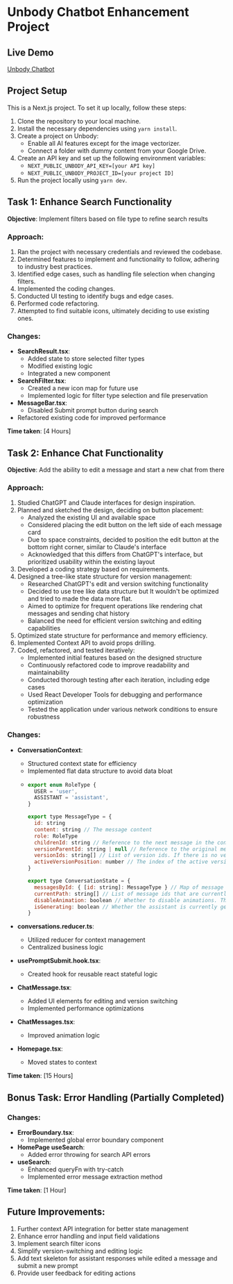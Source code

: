 # Unbody Chatbot Enhancement Project

## Live Demo

[Unbody Chatbot](https://unbody-chatbot.netlify.app)

## Project Setup

This is a Next.js project. To set it up locally, follow these steps:

1. Clone the repository to your local machine.
2. Install the necessary dependencies using `yarn install`.
3. Create a project on Unbody:
   - Enable all AI features except for the image vectorizer.
   - Connect a folder with dummy content from your Google Drive.
4. Create an API key and set up the following environment variables:
   - `NEXT_PUBLIC_UNBODY_API_KEY=[your API key]`
   - `NEXT_PUBLIC_UNBODY_PROJECT_ID=[your project ID]`
5. Run the project locally using `yarn dev`.

## Task 1: Enhance Search Functionality

**Objective**: Implement filters based on file type to refine search results

### Approach:

1. Ran the project with necessary credentials and reviewed the codebase.
2. Determined features to implement and functionality to follow, adhering to industry best practices.
3. Identified edge cases, such as handling file selection when changing filters.
4. Implemented the coding changes.
5. Conducted UI testing to identify bugs and edge cases.
6. Performed code refactoring.
7. Attempted to find suitable icons, ultimately deciding to use existing ones.

### Changes:

- **SearchResult.tsx**:
  - Added state to store selected filter types
  - Modified existing logic
  - Integrated a new component
- **SearchFilter.tsx**:
  - Created a new icon map for future use
  - Implemented logic for filter type selection and file preservation
- **MessageBar.tsx**:
  - Disabled Submit prompt button during search
- Refactored existing code for improved performance

**Time taken**: [4 Hours]

## Task 2: Enhance Chat Functionality

**Objective**: Add the ability to edit a message and start a new chat from there

### Approach:

1. Studied ChatGPT and Claude interfaces for design inspiration.
2. Planned and sketched the design, deciding on button placement:
   - Analyzed the existing UI and available space
   - Considered placing the edit button on the left side of each message card
   - Due to space constraints, decided to position the edit button at the bottom right corner, similar to Claude's interface
   - Acknowledged that this differs from ChatGPT's interface, but prioritized usability within the existing layout
3. Developed a coding strategy based on requirements.
4. Designed a tree-like state structure for version management:
   - Researched ChatGPT's edit and version switching functionality
   - Decided to use tree like data structure but It wouldn't be optimized and tried to made the data more flat.
   - Aimed to optimize for frequent operations like rendering chat messages and sending chat history
   - Balanced the need for efficient version switching and editing capabilities
5. Optimized state structure for performance and memory efficiency.
6. Implemented Context API to avoid props drilling.
7. Coded, refactored, and tested iteratively:
   - Implemented initial features based on the designed structure
   - Continuously refactored code to improve readability and maintainability
   - Conducted thorough testing after each iteration, including edge cases
   - Used React Developer Tools for debugging and performance optimization
   - Tested the application under various network conditions to ensure robustness

### Changes:

- **ConversationContext**:

  - Structured context state for efficiency
  - Implemented flat data structure to avoid data bloat
  - ```javascript
    export enum RoleType {
      USER = 'user',
      ASSISTANT = 'assistant',
    }

    export type MessageType = {
      id: string
      content: string // The message content
      role: RoleType
      childrenId: string // Reference to the next message in the conversation
      versionParentId: string | null // Reference to the original message this is a version of
      versionIds: string[] // List of version ids. If there is no version then it's an empty array
      activeVersionPosition: number // The index of the active version in the versionIds array. If it's the original message then it's 0. If it's the first version then it's 1, and so on. And it is used for preserving the active version when switching between messages. I noticed chatgpt doesn't preserve the active version when switching between messages, so I added this feature
    }

    export type ConversationState = {
      messagesById: { [id: string]: MessageType } // Map of message id to message
      currentPath: string[] // List of message ids that are currently being viewed. If the edit version is switched, the path will be updated
      disableAnimation: boolean // Whether to disable animations. This used to prevent animations like when assistant is generating a edited version response, or assistant is generating a response
      isGenerating: boolean // Whether the assistant is currently generating a response. Moved isGenerating state from HomePage to context to make it easier to manage
    }
    ```

- **conversations.reducer.ts**:
  - Utilized reducer for context management
  - Centralized business logic
- **usePromptSubmit.hook.tsx**:
  - Created hook for reusable react stateful logic
- **ChatMessage.tsx**:
  - Added UI elements for editing and version switching
  - Implemented performance optimizations
- **ChatMessages.tsx**:
  - Improved animation logic
- **Homepage.tsx**:
  - Moved states to context

**Time taken**: [15 Hours]

## Bonus Task: Error Handling (Partially Completed)

### Changes:

- **ErrorBoundary.tsx**:
  - Implemented global error boundary component
- **HomePage useSearch**:
  - Added error throwing for search API errors
- **useSearch**:
  - Enhanced queryFn with try-catch
  - Implemented error message extraction method

**Time taken**: [1 Hour]

## Future Improvements:

1. Further context API integration for better state management
2. Enhance error handling and input field validations
3. Implement search filter icons
4. Simplify version-switching and editing logic
5. Add text skeleton for assistant responses while edited a message and submit a new prompt
6. Provide user feedback for editing actions
